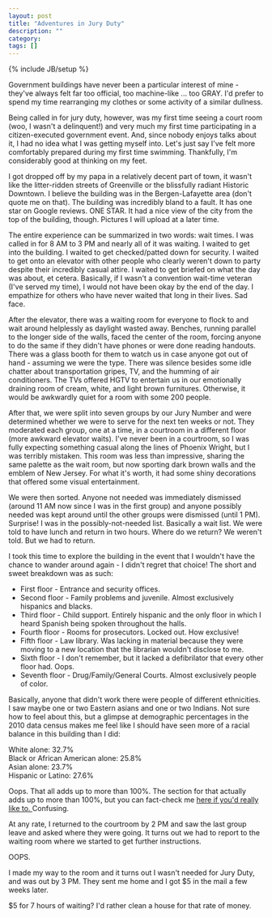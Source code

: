 ```yaml
---
layout: post
title: "Adventures in Jury Duty"
description: ""
category: 
tags: []
---
```

{% include JB/setup %}

Government buildings have never been a particular interest of mine - they've always felt far too official, too machine-like ... too GRAY. I'd prefer to spend my time rearranging my clothes or some activity of a similar dullness.

Being called in for jury duty, however, was my first time seeing a court room (woo, I wasn't a delinquent!) and very much my first time participating in a citizen-executed government event. And, since nobody enjoys talks about it, I had no idea what I was getting myself into. Let's just say I've felt more comfortably prepared during my first time swimming. Thankfully, I'm considerably good at thinking on my feet. 

I got dropped off by my papa in a relatively decent part of town, it wasn't like the litter-ridden streets of Greenville or the blissfully radiant Historic Downtown. I believe the building was in the Bergen-Lafayette area (don't quote me on that). The building was incredibly bland to a fault. It has one star on Google reviews. ONE STAR. It had a nice view of the city from the top of the building, though. Pictures I will upload at a later time.

The entire experience can be summarized in two words: wait times. I was called in for 8 AM to 3 PM and nearly all of it was waiting. I waited to get into the building. I waited to get checked/patted down for security. I waited to get onto an elevator with other people who clearly weren't down to party despite their incredibly casual attire. I waited to get briefed on what the day was about, et cetera. Basically, if I wasn't a convention wait-time veteran (I've served my time), I would not have been okay by the end of the day. I empathize for others who have never waited that long in their lives. Sad face.

After the elevator, there was a waiting room for everyone to flock to and wait around helplessly as daylight wasted away. Benches, running parallel to the longer side of the walls, faced the center of the room, forcing anyone to do the same if they didn't have phones or were done reading handouts. There was a glass booth for them to watch us in case anyone got out of hand - assuming we were the type. There was silence besides some idle chatter about transportation gripes, TV, and the humming of air conditioners. The TVs offered HGTV to entertain us in our emotionally draining room of cream, white, and light brown furnitures. Otherwise, it would be awkwardly quiet for a room with some 200 people. 

After that, we were split into seven groups by our Jury Number and were determined whether we were to serve for the next ten weeks or not. They moderated each group, one at a time, in a courtroom in a different floor (more awkward elevator waits). I've never been in a courtroom, so I was fully expecting something casual along the lines of Phoenix Wright, but I was terribly mistaken. This room was less than impressive, sharing the same palette as the wait room, but now sporting dark brown walls and the emblem of New Jersey. For what it's worth, it had some shiny decorations that offered some visual entertainment.

We were then sorted. Anyone not needed was immediately dismissed (around 11 AM now since I was in the first group) and anyone possibly needed was kept around until the other groups were dismissed (until 1 PM). Surprise! I was in the possibly-not-needed list. Basically a wait list. We were told to have lunch and return in two hours. Where do we return? We weren't told. But we had to return. 

I took this time to explore the building in the event that I wouldn't have the chance to wander around again - I didn't regret that choice! The short and sweet breakdown was as such:
<ul>
	<li>First floor - Entrance and security offices. </li>
	<li>Second floor - Family problems and juvenile. Almost exclusively hispanics and blacks.</li>
	<li>Third floor - Child support. Entirely hispanic and the only floor in which I heard Spanish being spoken throughout the halls. </li>
	<li>Fourth floor - Rooms for prosecutors. Locked out. How exclusive!</li>
	<li>Fifth floor - Law library. Was lacking in material because they were moving to a new location that the librarian wouldn't disclose to me.</li>
	<li>Sixth floor - I don't remember, but it lacked a defibrilator that every other floor had. Oops.</li>
	<li>Seventh floor - Drug/Family/General Courts. Almost exclusively people of color.</li>
</ul>

Basically, anyone that didn't work there were people of different ethnicities. I saw maybe one or two Eastern asians and one or two Indians. Not sure how to feel about this, but a glimpse at demographic percentages in the 2010 data census makes me feel like I should have seen more of a racial balance in this building than I did:

White alone: 32.7%  
Black or African American alone: 25.8%  
Asian alone: 23.7%  
Hispanic or Latino: 27.6%  


Oops. That all adds up to more than 100%. The section for that actually adds up to more than 100%, but you can fact-check me <a href="http://quickfacts.census.gov/qfd/states/34/3436000.html">here if you'd really like to. </a> Confusing. 

At any rate, I returned to the courtroom by 2 PM and saw the last group leave and asked where they were going. It turns out we had to report to the waiting room where we started to get further instructions. 

OOPS.

I made my way to the room and it turns out I wasn't needed for Jury Duty, and was out by 3 PM. They sent me home and I got $5 in the mail a few weeks later.

$5 for 7 hours of waiting?
I'd rather clean a house for that rate of money.